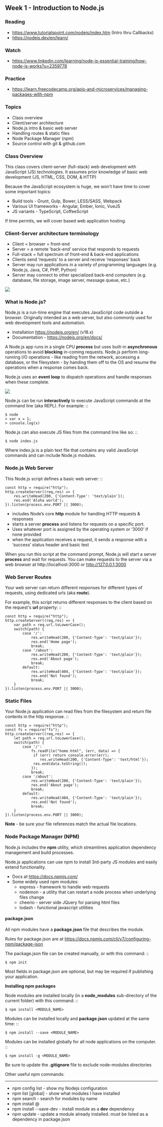 ## Week 1 - Introduction to Node.js


### Reading

- https://www.tutorialspoint.com/nodejs/index.htm (Intro thru Callbacks)
- https://nodejs.dev/en/learn/

### Watch

- https://www.linkedin.com/learning/node-js-essential-training/how-node-js-works?u=2359778

### Practice

- https://learn.freecodecamp.org/apis-and-microservices/managing-packages-with-npm

### Topics

- Class overview
- Client/server architecture
- Node.js intro & basic web server
- Handling routes & static files
- Node Package Manager (npm)
- Source control with git & github.com

### Class Overview

This class covers client-server (full-stack) web development with JavaScript (JS) technologies. It assumes prior knowledge of basic web development (JS, HTML, CSS, DOM, & HTTP)

Because the JavaScript ecosystem is huge, we won't have time to cover some important topics:
- Build tools - Grunt, Gulp, Bower, LESS/SASS, Webpack
- Various UI frameworks - Angular, Ember, Ionic, VueJS
- JS variants - TypeScript, CoffeeScript

If time permits, we will cover based web application hosting.

### Client-Server architecture terminology

- Client = browser = front-end
- Server = a remote ‘back-end’ service that responds to requests
- Full-stack = full spectrum of front-end & back-end applications
- Clients send ‘requests’ to a server and receive ‘responses’ back
- Server may run applications in a variety of programming languages (e.g. Node.js, Java, C#, PHP, Python)
- Server may connect to other specialized back-end computers (e.g. database, file storage, image server, message queue, etc.)

![](images/client_server.png)

### What is Node.js?

Node.js is a run-time engine that executes JavaScript code outside a browser. Originally intended as a web server, but also commonly used for web development tools and automation.

- Installation https://nodejs.org/en/ (v18.x)
- Documentation - https://nodejs.org/en/docs/

A Node.js app runs in a single CPU **process** but uses built-in **asynchronous** operations to avoid **blocking** in-coming requests. Node.js perform long-running I/O operations - like reading from the network, accessing a database, or the filesystem - by handing them off to the OS and resume the operations when a response comes back.

Node.js uses an **event loop** to dispatch operations and handle responses when these complete.

![](images/event_loop.png)

Node.js can be run **interactively** to execute JavaScript commands at the command line (aka REPL). For example:
::

	$ node
	> var x = 1;
	> console.log(x)

Node.js can also execute JS files from the command line like so:
::

    $ node index.js

Where index.js is a plain text file that contains any valid JavaScript commands and can include Node.js modules.

### Node.js Web Server

This Node.js script defines a basic web server:
::

    const http = require("http"); 
    http.createServer((req,res) => {
        res.writeHead(200, {'Content-Type': 'text/plain'});
        res.end('Aloha world');
    }).listen(process.env.PORT || 3000);

- includes Node’s core **http** module for handling HTTP requests & responses
- starts a server **process** and listens for requests on a specific port.
- Uses whatever port is assigned by the operating system or ‘3000’ if none provided
- when the application receives a request, it sends a response with a ‘success’ status header and basic test

When you run this script at the command prompt, Node.js will start a server **process** and wait for requests. You can make requests to the server via a web browser at http://localhost:3000 or http://127.0.0.1:3000

### Web Server Routes

Your web server can return different responses for different types of requests, using dedicated urls (aka **route**).

For example, this script returns different responses to the client based on the request's **url** property:
::

    const http = require("http"); 
    http.createServer((req,res) => {
        var path = req.url.toLowerCase();    
        switch(path) {
            case '/':
                res.writeHead(200, {'Content-Type': 'text/plain'});
                res.end('Home page');
                break;
            case '/about':
                res.writeHead(200, {'Content-Type': 'text/plain'});
                res.end('About page');
                break;
            default:
                res.writeHead(404, {'Content-Type': 'text/plain'});
                res.end('Not found');
                break;
        }    
    }).listen(process.env.PORT || 3000);

### Static Files

Your Node.js application can read files from the filesystem and return file contents in the http response.
::

    const http = require("http");
    const fs = require("fs");
    http.createServer((req,res) => {
        let path = req.url.toLowerCase();
        switch(path) {
            case '/':
                fs.readFile("home.html", (err, data) => {
                 if (err) return console.error(err);
                    res.writeHead(200, {'Content-Type': 'text/html'});
                 res.end(data.toString());
                });
                break;
            case '/about':
                res.writeHead(200, {'Content-Type': 'text/plain'});
                res.end('About page');
                break;
            default:
                res.writeHead(404, {'Content-Type': 'text/plain'});
                res.end('Not found');
                break;
        }
    }).listen(process.env.PORT || 3000);

**Note** - be sure your file references match the actual file locations.

### Node Package Manager (NPM)

Node.js includes the **npm** utility, which streamlines application dependency management and build processes.

Node.js applications can use npm to install 3rd-party JS modules and easily extend functionality.

- Docs at https://docs.npmjs.com/
- Some widely used npm modules:
    - express - framework to handle web requests
    - nodemon - a utility that can restart a node process when underlying files change
    - cheerio - server side JQuery for parsing html files
    - lodash - functional javascript utilities

#### package.json

All npm modules have a **package.json** file that describes the module. 

Rules for package.json are at https://docs.npmjs.com/cli/v7/configuring-npm/package-json

The package.json file can be created manually, or with this command:
::

    $ npm init

Most fields in package.json are optional, but may be required if publishing your application.

**Installing npm packages**

Node modules are installed locally (in a **node_modules** sub-directory of the current folder) with this command:
::

    $ npm install <MODULE_NAME>

Modules can be installed locally and **package.json** updated at the same time:
::

    $ npm install --save <MODULE_NAME>

Modules can be installed globally for all node applications on the computer.
::

    $ npm install -g <MODULE_NAME>

Be sure to update the **.gitignore** file to exclude node-modules directories

Other useful npm commands:
****
- npm config list - show my Nodejs configuration
- npm list [global] - show what modules I have installed
- npm search <module> - search for modules by name
- npm install <options> <module>@<version>
- npm install --save-dev <module> - install module as a **dev** dependency
- npm update <module> - update a module already installed. <module> must be listed as a dependency in package.json
